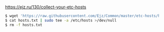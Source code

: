 https://ejz.ru/130/collect-your-etc-hosts

```bash
$ wget 'https://raw.githubusercontent.com/Ejz/Common/master/etc-hosts/hosts.txt'
$ cat hosts.txt | sudo tee -a /etc/hosts >/dev/null
$ rm -f hosts.txt
```
